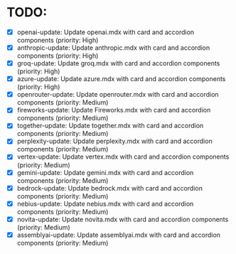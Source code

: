 # TODO:

- [x] openai-update: Update openai.mdx with card and accordion components (priority: High)
- [x] anthropic-update: Update anthropic.mdx with card and accordion components (priority: High)
- [x] groq-update: Update groq.mdx with card and accordion components (priority: High)
- [x] azure-update: Update azure.mdx with card and accordion components (priority: High)
- [x] openrouter-update: Update openrouter.mdx with card and accordion components (priority: Medium)
- [x] fireworks-update: Update Fireworks.mdx with card and accordion components (priority: Medium)
- [x] together-update: Update together.mdx with card and accordion components (priority: Medium)
- [x] perplexity-update: Update perplexity.mdx with card and accordion components (priority: Medium)
- [x] vertex-update: Update vertex.mdx with card and accordion components (priority: Medium)
- [x] gemini-update: Update gemini.mdx with card and accordion components (priority: Medium)
- [x] bedrock-update: Update bedrock.mdx with card and accordion components (priority: Medium)
- [x] nebius-update: Update nebius.mdx with card and accordion components (priority: Medium)
- [x] novita-update: Update novita.mdx with card and accordion components (priority: Medium)
- [x] assemblyai-update: Update assemblyai.mdx with card and accordion components (priority: Medium)
